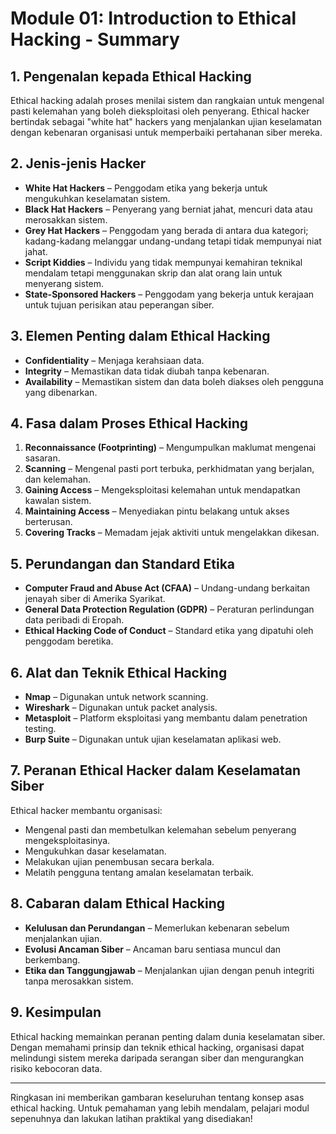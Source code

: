 # Module 01: Introduction to Ethical Hacking - Summary

## 1. Pengenalan kepada Ethical Hacking
Ethical hacking adalah proses menilai sistem dan rangkaian untuk mengenal pasti kelemahan yang boleh dieksploitasi oleh penyerang. Ethical hacker bertindak sebagai "white hat" hackers yang menjalankan ujian keselamatan dengan kebenaran organisasi untuk memperbaiki pertahanan siber mereka.

## 2. Jenis-jenis Hacker
- **White Hat Hackers** – Penggodam etika yang bekerja untuk mengukuhkan keselamatan sistem.
- **Black Hat Hackers** – Penyerang yang berniat jahat, mencuri data atau merosakkan sistem.
- **Grey Hat Hackers** – Penggodam yang berada di antara dua kategori; kadang-kadang melanggar undang-undang tetapi tidak mempunyai niat jahat.
- **Script Kiddies** – Individu yang tidak mempunyai kemahiran teknikal mendalam tetapi menggunakan skrip dan alat orang lain untuk menyerang sistem.
- **State-Sponsored Hackers** – Penggodam yang bekerja untuk kerajaan untuk tujuan perisikan atau peperangan siber.

## 3. Elemen Penting dalam Ethical Hacking
- **Confidentiality** – Menjaga kerahsiaan data.
- **Integrity** – Memastikan data tidak diubah tanpa kebenaran.
- **Availability** – Memastikan sistem dan data boleh diakses oleh pengguna yang dibenarkan.

## 4. Fasa dalam Proses Ethical Hacking
1. **Reconnaissance (Footprinting)** – Mengumpulkan maklumat mengenai sasaran.
2. **Scanning** – Mengenal pasti port terbuka, perkhidmatan yang berjalan, dan kelemahan.
3. **Gaining Access** – Mengeksploitasi kelemahan untuk mendapatkan kawalan sistem.
4. **Maintaining Access** – Menyediakan pintu belakang untuk akses berterusan.
5. **Covering Tracks** – Memadam jejak aktiviti untuk mengelakkan dikesan.

## 5. Perundangan dan Standard Etika
- **Computer Fraud and Abuse Act (CFAA)** – Undang-undang berkaitan jenayah siber di Amerika Syarikat.
- **General Data Protection Regulation (GDPR)** – Peraturan perlindungan data peribadi di Eropah.
- **Ethical Hacking Code of Conduct** – Standard etika yang dipatuhi oleh penggodam beretika.

## 6. Alat dan Teknik Ethical Hacking
- **Nmap** – Digunakan untuk network scanning.
- **Wireshark** – Digunakan untuk packet analysis.
- **Metasploit** – Platform eksploitasi yang membantu dalam penetration testing.
- **Burp Suite** – Digunakan untuk ujian keselamatan aplikasi web.

## 7. Peranan Ethical Hacker dalam Keselamatan Siber
Ethical hacker membantu organisasi:
- Mengenal pasti dan membetulkan kelemahan sebelum penyerang mengeksploitasinya.
- Mengukuhkan dasar keselamatan.
- Melakukan ujian penembusan secara berkala.
- Melatih pengguna tentang amalan keselamatan terbaik.

## 8. Cabaran dalam Ethical Hacking
- **Kelulusan dan Perundangan** – Memerlukan kebenaran sebelum menjalankan ujian.
- **Evolusi Ancaman Siber** – Ancaman baru sentiasa muncul dan berkembang.
- **Etika dan Tanggungjawab** – Menjalankan ujian dengan penuh integriti tanpa merosakkan sistem.

## 9. Kesimpulan
Ethical hacking memainkan peranan penting dalam dunia keselamatan siber. Dengan memahami prinsip dan teknik ethical hacking, organisasi dapat melindungi sistem mereka daripada serangan siber dan mengurangkan risiko kebocoran data.

---

Ringkasan ini memberikan gambaran keseluruhan tentang konsep asas ethical hacking. Untuk pemahaman yang lebih mendalam, pelajari modul sepenuhnya dan lakukan latihan praktikal yang disediakan!

